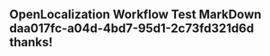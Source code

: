 <properties
ms.topic="hero-topic"
ms.test1="hero-topic"
ms.test2="test"/>


## OpenLocalization Workflow Test MarkDown daa017fc-a04d-4bd7-95d1-2c73fd321d6d thanks!



<!--HONumber=Oct16_HO4-->


